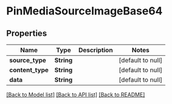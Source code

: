 # PinMediaSourceImageBase64
## Properties

| Name | Type | Description | Notes |
|------------ | ------------- | ------------- | -------------|
| **source\_type** | **String** |  | [default to null] |
| **content\_type** | **String** |  | [default to null] |
| **data** | **String** |  | [default to null] |

[[Back to Model list]](../README.md#documentation-for-models) [[Back to API list]](../README.md#documentation-for-api-endpoints) [[Back to README]](../README.md)

